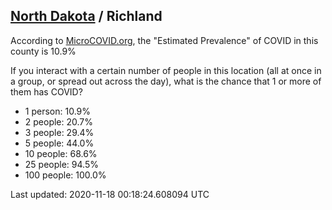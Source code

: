 
## [North Dakota](/united-states/north-dakota) / Richland

According to [MicroCOVID.org](http://microcovid.org),
the "Estimated Prevalence" of COVID in this county is 10.9%

If you interact with a certain number of people in this location
(all at once in a group, or spread out across the day), what is the chance that
1 or more of them has COVID?

- 1 person: 10.9%
- 2 people: 20.7%
- 3 people: 29.4%
- 5 people: 44.0%
- 10 people: 68.6%
- 25 people: 94.5%
- 100 people: 100.0%

Last updated: 2020-11-18 00:18:24.608094 UTC
